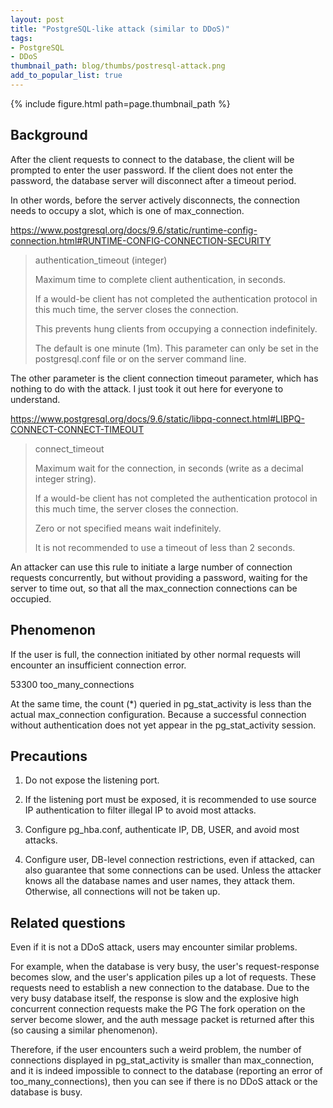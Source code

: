 ```yaml
---
layout: post
title: "PostgreSQL-like attack (similar to DDoS)"
tags:
- PostgreSQL
- DDoS
thumbnail_path: blog/thumbs/postresql-attack.png
add_to_popular_list: true
---
```


{% include figure.html path=page.thumbnail_path %}


## Background

After the client requests to connect to the database, the client will be prompted to enter the user password. If the client does not enter the password, the database server will disconnect after a timeout period.

In other words, before the server actively disconnects, the connection needs to occupy a slot, which is one of max_connection.

https://www.postgresql.org/docs/9.6/static/runtime-config-connection.html#RUNTIME-CONFIG-CONNECTION-SECURITY

<blockquote>
  <p>
    authentication_timeout (integer)  
  </p>
  
<p>
    Maximum time to complete client authentication, in seconds.   
</p>

<p>
If a would-be client has not completed the authentication protocol in this much time, the server closes the connection.
</p>

   <p>
This prevents hung clients from occupying a connection indefinitely.   
 </p>

<p>
The default is one minute (1m). This parameter can only be set in the postgresql.conf file or on the server command line.  
</p>
</blockquote>

The other parameter is the client connection timeout parameter, which has nothing to do with the attack. I just took it out here for everyone to understand.

https://www.postgresql.org/docs/9.6/static/libpq-connect.html#LIBPQ-CONNECT-CONNECT-TIMEOUT


<blockquote>
  <p>
    connect_timeout  
  </p>
  
<p>
Maximum wait for the connection, in seconds (write as a decimal integer string).
</p>

<p>
If a would-be client has not completed the authentication protocol in this much time, the server closes the connection.
</p>

<p>
Zero or not specified means wait indefinitely.
 </p>

<p>
It is not recommended to use a timeout of less than 2 seconds.
</p>
</blockquote>

An attacker can use this rule to initiate a large number of connection requests concurrently, but without providing a password, waiting for the server to time out, so that all the max_connection connections can be occupied.

## Phenomenon

If the user is full, the connection initiated by other normal requests will encounter an insufficient connection error.

53300 too_many_connections

At the same time, the count (*) queried in pg_stat_activity is less than the actual max_connection configuration.
Because a successful connection without authentication does not yet appear in the pg_stat_activity session.

## Precautions
1. Do not expose the listening port.

2. If the listening port must be exposed, it is recommended to use source IP authentication to filter illegal IP to avoid most attacks.

3. Configure pg_hba.conf, authenticate IP, DB, USER, and avoid most attacks.

4. Configure user, DB-level connection restrictions, even if attacked, can also guarantee that some connections can be used. Unless the attacker knows all the database names and user names, they attack them. Otherwise, all connections will not be taken up.

##  Related questions
Even if it is not a DDoS attack, users may encounter similar problems.

For example, when the database is very busy, the user's request-response becomes slow, and the user's application piles up a lot of requests. These requests need to establish a new connection to the database. Due to the very busy database itself, the response is slow and the explosive high concurrent connection requests make the PG The fork operation on the server become slower, and the auth message packet is returned after this (so causing a similar phenomenon).

Therefore, if the user encounters such a weird problem, the number of connections displayed in pg_stat_activity is smaller than max_connection, and it is indeed impossible to connect to the database (reporting an error of too_many_connections), then you can see if there is no DDoS attack or the database is busy.












